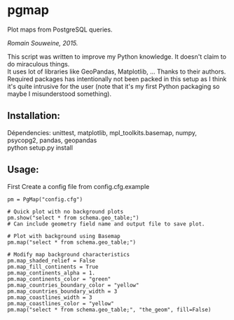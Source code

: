 # pgmap
Plot maps from PostgreSQL queries.    

_Romain Souweine, 2015._   

This script was written to improve my Python knowledge. It doesn't claim to do miraculous things.   
It uses lot of libraries like GeoPandas, Matplotlib, ... Thanks to their authors.      
Required packages has intentionally not been packed in this setup as I think it's quite intrusive for the user (note that it's my first Python packaging so maybe I misunderstood something).   

## Installation:
Dépendencies: unittest, matplotlib, mpl_toolkits.basemap, numpy, psycopg2, pandas, geopandas     
python setup.py install  

## Usage:   
First Create a config file from config.cfg.example  
```
pm = PgMap("config.cfg")

# Quick plot with no background plots
pm.show("select * from schema.geo_table;") 
# Can include geometry field name and output file to save plot.

# Plot with background using Basemap
pm.map("select * from schema.geo_table;")

# Modify map background characteristics
pm.map_shaded_relief = False
pm.map_fill_continents = True
pm.map_continents_alpha = 1.
pm.map_continents_color = "green"
pm.map_countries_boundary_color = "yellow"
pm.map_countries_boundary_width = 3
pm.map_coastlines_width = 3
pm.map_coastlines_color = "yellow"
pm.map("select * from schema.geo_table;", "the_geom", fill=False)
```
